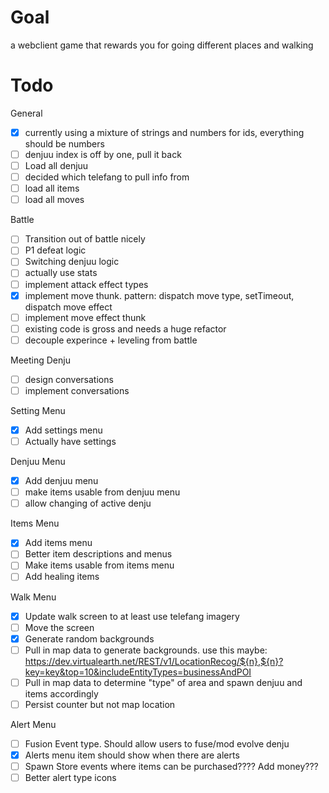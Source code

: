# Goal

a webclient game that rewards you for going different places and walking

# Todo

General

-   [x] currently using a mixture of strings and numbers for ids, everything should be numbers
-   [ ] denjuu index is off by one, pull it back
-   [ ] Load all denjuu
-   [ ] decided which telefang to pull info from
-   [ ] load all items
-   [ ] load all moves

Battle

-   [ ] Transition out of battle nicely
-   [ ] P1 defeat logic
-   [ ] Switching denjuu logic
-   [ ] actually use stats
-   [ ] implement attack effect types
-   [x] implement move thunk. pattern: dispatch move type, setTimeout, dispatch move effect
-   [ ] implement move effect thunk
-   [ ] existing code is gross and needs a huge refactor
-   [ ] decouple experince + leveling from battle

Meeting Denju

-   [ ] design conversations
-   [ ] implement conversations

Setting Menu

-   [x] Add settings menu
-   [ ] Actually have settings

Denjuu Menu

-   [x] Add denjuu menu
-   [ ] make items usable from denjuu menu
-   [ ] allow changing of active denju

Items Menu

-   [x] Add items menu
-   [ ] Better item descriptions and menus
-   [ ] Make items usable from items menu
-   [ ] Add healing items

Walk Menu

-   [x] Update walk screen to at least use telefang imagery
-   [ ] Move the screen
-   [x] Generate random backgrounds
-   [ ] Pull in map data to generate backgrounds. use this maybe: https://dev.virtualearth.net/REST/v1/LocationRecog/${n},${n}?key=key&top=10&includeEntityTypes=businessAndPOI
-   [ ] Pull in map data to determine "type" of area and spawn denjuu and items accordingly
-   [ ] Persist counter but not map location

Alert Menu

-   [ ] Fusion Event type. Should allow users to fuse/mod evolve denju
-   [x] Alerts menu item should show when there are alerts
-   [ ] Spawn Store events where items can be purchased???? Add money???
-   [ ] Better alert type icons
